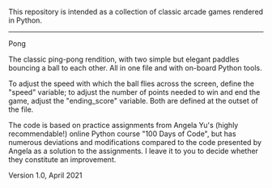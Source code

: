 This repository is intended as a collection of classic arcade games rendered in Python. 

-------------------------------------------------
Pong

The classic ping-pong rendition, with two simple but elegant paddles bouncing a ball to each other. All in one file and with on-board Python tools.

To adjust the speed with which the ball flies across the screen, define the "speed" variable; to adjust the number of points needed to win and end the game, adjust the "ending_score" variable. Both are defined at the outset of the file.

The code is based on practice assignments from Angela Yu's (highly recommendable!) online Python course "100 Days of Code", but has numerous deviations and modifications compared to the code presented by Angela as a solution to the assignments. I leave it to you to decide whether they constitute an improvement.

Version 1.0, April 2021

